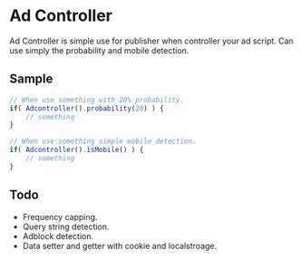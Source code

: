 Ad Controller
=============
Ad Controller is simple use for publisher when controller your ad script.
Can use simply the probability and mobile detection.

Sample
----
```javascript
// When use something with 20% probability.
if( Adcontroller().probability(20) ) {
    // something
}

// When use something simple mobile detection.
if( Adcontroller().isMobile() ) {
    // something
}
```

Todo
----
- Frequency capping.
- Query string detection.
- Adblock detection.
- Data setter and getter with cookie and localstroage.